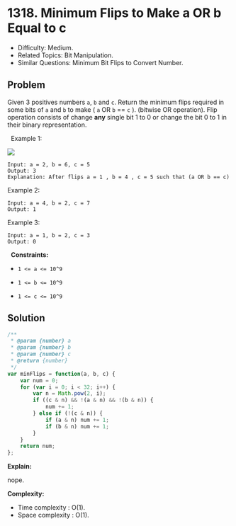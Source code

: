 # 1318. Minimum Flips to Make a OR b Equal to c

- Difficulty: Medium.
- Related Topics: Bit Manipulation.
- Similar Questions: Minimum Bit Flips to Convert Number.

## Problem

Given 3 positives numbers `a`, `b` and `c`. Return the minimum flips required in some bits of `a` and `b` to make ( `a` OR `b` == `c` ). (bitwise OR operation).
Flip operation consists of change **any** single bit 1 to 0 or change the bit 0 to 1 in their binary representation.

 
Example 1:


![](https://assets.leetcode.com/uploads/2020/01/06/sample_3_1676.png)


```
Input: a = 2, b = 6, c = 5
Output: 3
Explanation: After flips a = 1 , b = 4 , c = 5 such that (a OR b == c)
```

Example 2:

```
Input: a = 4, b = 2, c = 7
Output: 1
```

Example 3:

```
Input: a = 1, b = 2, c = 3
Output: 0
```

 
**Constraints:**


	
- `1 <= a <= 10^9`
	
- `1 <= b <= 10^9`
	
- `1 <= c <= 10^9`


## Solution

```javascript
/**
 * @param {number} a
 * @param {number} b
 * @param {number} c
 * @return {number}
 */
var minFlips = function(a, b, c) {
    var num = 0;
    for (var i = 0; i < 32; i++) {
        var n = Math.pow(2, i);
        if ((c & n) && !(a & n) && !(b & n)) {
            num += 1;
        } else if (!(c & n)) {
            if (a & n) num += 1;
            if (b & n) num += 1;
        }
    }
    return num;
};
```

**Explain:**

nope.

**Complexity:**

* Time complexity : O(1).
* Space complexity : O(1).

